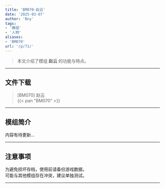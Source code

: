 ```yaml
---
title: 'BM070-赵云'
date: '2025-03-07'
author: 'Bny'
tags:
- '模组'
- '人物'
aliases:
- 'BM070'
url: '/p/71/'
---
```


> 本文介绍了模组 **赵云** 的功能与特点。

---

## 文件下载

> [BM070] 赵云  
{{< pan "BM070" >}}  

---

## 模组简介

>  
内容有待更新...  

---

## 注意事项

>  
为避免损坏存档，使用前请备份游戏数据。  
可能与其他模组存在冲突，建议单独测试。  

---

